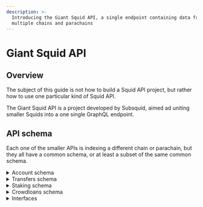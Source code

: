```yaml
---
description: >-
  Introducing the Giant Squid API, a single endpoint containing data from
  multiple chains and parachains
---
```


# Giant Squid API

## Overview

The subject of this guide is not how to build a Squid API project, but rather how to use one particular kind of Squid API.

The Giant Squid API is a project developed by Subsquid, aimed ad uniting smaller Squids into a one single GraphQL endpoint.

## API schema

Each one of the smaller APIs is indexing a different chain or parachain, but they all have a common schema, or at least a subset of the same common schema.

<details>

<summary>Account schema</summary>

The `Account` entity can be used to get info about current account state and collect account actions.

```graphql
type Account @entity {
  id: ID!
  
  transfers: [AccountTransfer!] @derivedFrom(field: "account")
  
  contributions: [Contribution!] @derivedFrom(field: "account")
  crowdloans: [Contributor!] @derivedFrom(field: "account") # crowdloans there account get participation
  
  stakingInfo: StakingInfo @derivedFrom(field: "stash")
  activeBond: BigInt! # current bond balance
  totalReward: BigInt!
  totalSlash: BigInt!
  rewards: [Reward!] @derivedFrom(field: "account")
  slashes: [Slash!] @derivedFrom(field: "account")
  bonds: [Bond!] @derivedFrom(field: "account")
  validatorHistory: [EraValidator!] @derivedFrom(field: "stash") # validator history for each era
  nominatorHistory: [EraNominator!] @derivedFrom(field: "stash") # nominator history for each era

  lastUpdateBlock: BigInt!
}
```

</details>

<details>

<summary>Transfers schema</summary>

```graphql
enum TransferDicrection {
  FROM
  TO
}

type Transfer implements Item & CanFail @entity {
  id: ID!
  timestamp: DateTime
  blockNumber: BigInt @index
  extrinsicHash: String @index
  to: Account!
  from: Account!
  amount: BigInt
  success: Boolean @index
}

# entity for linking account and transfer
type AccountTransfer @entity {
  id: ID!
  transfer: Transfer
  account: Account!
  direction: TransferDicrection
}
```

</details>

<details>

<summary>Staking schema</summary>

See [Substrate docs about Staking](https://docs.substrate.io/rustdocs/latest/pallet\_staking/index.html) for more information.

```graphql
enum StakingRole {
  Validator
  Nominator
  Idle
}

enum PayeeType {
  Staked
  Stash
  Controller
  Account
  None
}

# current information about stash, controller, payee and staking role
type StakingInfo @entity {
  id: ID! #stash Id
  stash: Account! @unique
  controller: Account!
  payee: Account
  payeeType: PayeeType!
  role: StakingRole!
  commission: Int
}

# information about era, validators and nominators 
type Era @entity {
  id: ID!
  index: Int!
  timestamp: DateTime!
  startedAt: Int!
  endedAt: Int
  total: BigInt!
  validatorsCount: Int!
  nominatorsCount: Int!
  validators: [EraValidator] @derivedFrom(field: "era")
  nominators: [EraNominator] @derivedFrom(field: "era")
}

type EraStakingPair @entity {
  id: ID! #era + validatorId + nominatorId
  era: Era!
  nominator: EraNominator
  validator: EraValidator
  vote: BigInt!
}

# information about validator in era: self/total bond, nominators and their votes
type EraValidator @entity {
  id: ID! #era + stashId
  stash: Account!
  era: Era!
  selfBonded: BigInt!
  totalBonded: BigInt!
  commission: Int
  nominators: [EraStakingPair] @derivedFrom(field: "validator")
}

# information about nominator in era:
# bond, validators and votes for them in each era
type EraNominator @entity {
  id: ID! #era + stashId
  stash: Account!
  era: Era!
  bonded: BigInt!
  validators: [EraStakingPair] @derivedFrom(field: "nominator")
}


type Reward implements Item & HasTotal & HasEra @entity  {
  id: ID!
  timestamp: DateTime
  blockNumber: BigInt @index
  extrinsicHash: String @index
  account: Account!
  amount: BigInt
  era: Int
  validator: String
  total: BigInt
  # only for dApps-staking
  smartConstract: String
}

type Slash implements Item & HasTotal & HasEra @entity  {
  id: ID!
  timestamp: DateTime
  blockNumber: BigInt @index
  extrinsicHash: String @index
  account: Account!
  amount: BigInt
  era: Int
  total: BigInt
}

enum BondType {
  Bond
  Unbond
}

type Bond implements Item & HasTotal & CanFail @entity  {
  id: ID!
  timestamp: DateTime
  blockNumber: BigInt @index
  extrinsicHash: String @index
  account: Account!
  amount: BigInt
  total: BigInt
  success: Boolean @index
  type: BondType
  # only for parachain-staking
  candidate: String
  # only for dApps-staking
  smartConstract: String
}
```

</details>

<details>

<summary>Crowdloans schema</summary>

See [Polkadot documentation on Crowdloans](https://wiki.polkadot.network/docs/learn-crowdloans) for more information.

```graphql
# information about known parachains and their crowdloans
type Parachain @entity {
  id: ID! #paraId
  name: String
  paraId: Int
  crowdloans: [Crowdloan!] @derivedFrom(field: "parachain")
  relayChain: String
}

enum CrowdloanStatus {
  CREATED
  WON
  DISSOLVED
}

type Contributor @entity {
  id: ID!
  crowdloan: Crowdloan!
  account: Account!
  amount: BigInt!
}

# information about known crowdloans.
type Crowdloan @entity {
  id: ID!
  cap: BigInt!
  firstPeriod: BigInt!
  lastPeriod: BigInt!
  end: BigInt!
  contributors: [Contributor!] @derivedFrom(field: "crowdloan")
  raised: BigInt!
  parachain: Parachain
  blockNumber: BigInt @index
  createdAt: DateTime
}

type Contribution implements Item & CanFail @entity {
  id: ID!
  timestamp: DateTime
  blockNumber: BigInt @index
  extrinsicHash: String @index
  crowdloan: Crowdloan
  success: Boolean @index
  account: Account!
  amount: BigInt
}
```

</details>

<details>

<summary>Interfaces</summary>

```graphql
interface Item {
  timestamp: DateTime
  blockNumber: BigInt
  extrinsicHash: String
  amount: BigInt
}

interface HasTotal {
  total: BigInt
}

interface HasEra {
  era: Int
}

interface CanFail {
  success: Boolean
}
```

</details>
